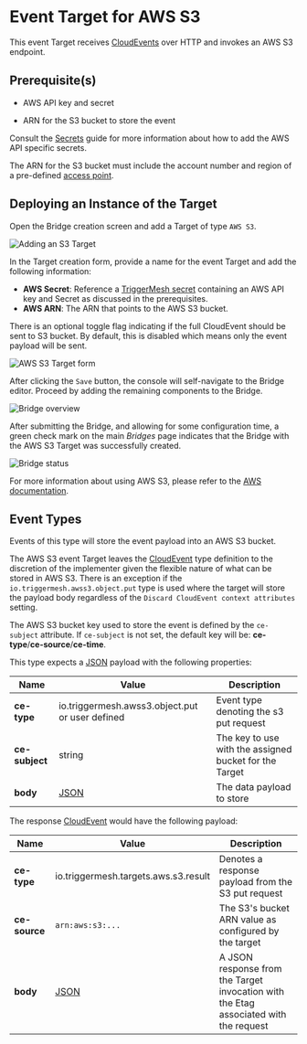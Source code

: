 # Event Target for AWS S3

This event Target receives [CloudEvents][ce] over HTTP and invokes an AWS S3 endpoint.

## Prerequisite(s)

- AWS API key and secret

- ARN for the S3 bucket to store the event

Consult the [Secrets](../guides/secrets.md) guide for more information about
how to add the AWS API specific secrets.

The ARN for the S3 bucket must include the account number and region of a
pre-defined [access point][aws-s3-ap].

## Deploying an Instance of the Target

Open the Bridge creation screen and add a Target of type `AWS S3`.

![Adding an S3 Target](../images/aws-targets/aws-s3-bridge-create-1.png)

In the Target creation form, provide a name for the event Target and add the following information:

* **AWS Secret**: Reference a [TriggerMesh secret](../guides/secrets.md) containing an AWS API key and Secret as discussed in the prerequisites.
* **AWS ARN**: The ARN that points to the AWS S3 bucket.

There is an optional toggle flag indicating if the full CloudEvent should be sent
to S3 bucket. By default, this is disabled which means only the event payload
will be sent.

![AWS S3 Target form](../images/aws-targets/aws-s3-bridge-create-2.png)

After clicking the `Save` button, the console will self-navigate to the Bridge editor. Proceed by adding the remaining components to the Bridge.

![Bridge overview](../images/aws-targets/aws-s3-bridge-create-3.png)

After submitting the Bridge, and allowing for some configuration time, a green check mark on the main _Bridges_ page indicates that the Bridge with the AWS S3 Target was successfully created.

![Bridge status](../images/bridge-status-green.png)

For more information about using AWS S3, please refer to the [AWS documentation][docs].

## Event Types

Events of this type will store the event payload into an AWS S3 bucket.

The AWS S3 event Target leaves the [CloudEvent][ce] type definition to the discretion of
the implementer given the flexible nature of what can be stored in AWS S3.  There is
an exception if the `io.triggermesh.awss3.object.put` type is used where the target
will store the payload body regardless of the `Discard CloudEvent context attributes` setting.

The AWS S3 bucket key used to store the event is defined by the `ce-subject` attribute.
If `ce-subject` is not set, the default key will be: **ce-type**/**ce-source**/**ce-time**.

This type expects a [JSON][ce-jsonformat] payload with the following properties:

| Name | Value | Description |
|---|---|---|
|**ce-type**|io.triggermesh.awss3.object.put or user defined|Event type denoting the s3 put request|
|**ce-subject**|string|The key to use with the assigned bucket for the Target|
|**body**|[JSON][ce-jsonformat]|The data payload to store|


The response [CloudEvent][ce] would have the following payload:

| Name | Value | Description |
|---|---|---|
|**ce-type**|io.triggermesh.targets.aws.s3.result|Denotes a response payload from the S3 put request|
|**ce-source**|`arn:aws:s3:...`|The S3's bucket ARN value as configured by the target|
|**body**|[JSON][ce-jsonformat]|A JSON response from the Target invocation with the Etag associated with the request|


[ce]: https://cloudevents.io/
[docs]: https://docs.aws.amazon.com/s3/
[aws-s3-ap]: https://docs.aws.amazon.com/AmazonS3/latest/dev/access-points.html
[ce-jsonformat]: https://github.com/cloudevents/spec/blob/v1.0/json-format.md
